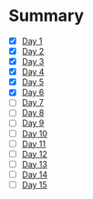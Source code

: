 # Summary
- [x] [Day 1](../Study-Memo/41-Day1.md)
- [x] [Day 2](../Study-Memo/41-Day2.md)
- [x] [Day 3](../Study-Memo/41-Day3.md)
- [x] [Day 4](../Study-Memo/41-Day4.md)
- [x] [Day 5](../Study-Memo/41-Day5.md)
- [x] [Day 6](../Study-Memo/41-Day6.md)
- [ ] [Day 7](../Study-Memo/41-Day7.md)
- [ ] [Day 8](../Study-Memo/41-Day8.md)
- [ ] [Day 9](../Study-Memo/41-Day9.md)
- [ ] [Day 10](../Study-Memo/41-Day10.md)
- [ ] [Day 11](../Study-Memo/41-Day11.md)
- [ ] [Day 12](../Study-Memo/41-Day12.md)
- [ ] [Day 13](../Study-Memo/41-Day13.md)
- [ ] [Day 14](../Study-Memo/41-Day14.md)
- [ ] [Day 15](../Study-Memo/41-Day15.md)
